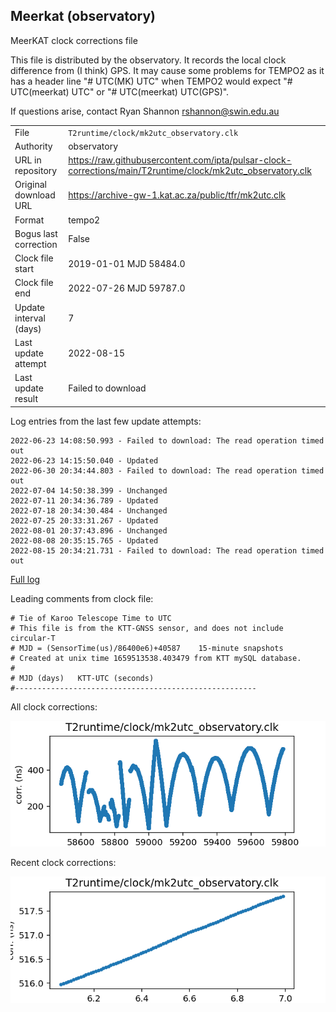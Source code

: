 
## Meerkat (observatory)

MeerKAT clock corrections file

This file is distributed by the observatory. It records the local
clock difference from (I think) GPS. It may cause some problems
for TEMPO2 as it has a header line "# UTC(MK) UTC" when TEMPO2
would expect "# UTC(meerkat) UTC" or "# UTC(meerkat) UTC(GPS)".

If questions arise, contact Ryan Shannon <rshannon@swin.edu.au>

|     |     |
|:--- |:--- |
| File | `T2runtime/clock/mk2utc_observatory.clk` |
| Authority | observatory |
| URL in repository | <https://raw.githubusercontent.com/ipta/pulsar-clock-corrections/main/T2runtime/clock/mk2utc_observatory.clk> |
| Original download URL | <https://archive-gw-1.kat.ac.za/public/tfr/mk2utc.clk> |
| Format | tempo2 |
| Bogus last correction | False |
| Clock file start | 2019-01-01 MJD 58484.0 |
| Clock file end | 2022-07-26 MJD 59787.0 |
| Update interval (days) | 7 |
| Last update attempt | 2022-08-15 |
| Last update result | Failed to download |

Log entries from the last few update attempts:
```
2022-06-23 14:08:50.993 - Failed to download: The read operation timed out
2022-06-23 14:15:50.040 - Updated
2022-06-30 20:34:44.803 - Failed to download: The read operation timed out
2022-07-04 14:50:38.399 - Unchanged
2022-07-11 20:34:36.789 - Updated
2022-07-18 20:34:30.484 - Unchanged
2022-07-25 20:33:31.267 - Updated
2022-08-01 20:37:43.896 - Unchanged
2022-08-08 20:35:15.765 - Updated
2022-08-15 20:34:21.731 - Failed to download: The read operation timed out
```
[Full log](https://raw.githubusercontent.com/ipta/pulsar-clock-corrections/main/log/T2runtime/clock/mk2utc_observatory.clk.log)

Leading comments from clock file:

    # Tie of Karoo Telescope Time to UTC
    # This file is from the KTT-GNSS sensor, and does not include circular-T
    # MJD = (SensorTime(us)/86400e6)+40587    15-minute snapshots
    # Created at unix time 1659513538.403479 from KTT mySQL database.
    #
    # MJD (days)   KTT-UTC (seconds)
    #------------------------------------------------------



All clock corrections:

![plot of all clock corrections](mk2utc_observatory.clk.png "All corrections")

Recent clock corrections:

![plot of recent clock corrections](mk2utc_observatory.clk.short.png "Recent corrections")

